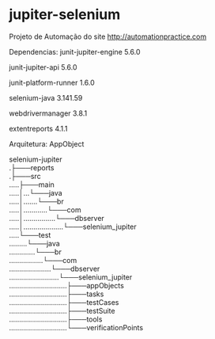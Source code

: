 # jupiter-selenium
Projeto de Automação do site http://automationpractice.com 

Dependencias: 
junit-jupiter-engine 5.6.0

junit-jupiter-api 5.6.0

junit-platform-runner 1.6.0

selenium-java 3.141.59

webdrivermanager 3.8.1

extentreports 4.1.1

Arquitetura:
AppObject

selenium-jupiter                                          
.├───reports                                          
.├───src                                                   
.....├───main                                              
.....│...└───java                                          
.....│.......└───br                                        
.....│............└───com                                   
.....│................└───dbserver                          
.....│....................└───selenium_jupiter              
.....└───test                                              
.........└───java                                          
.............└───br                                        
.................└───com                                   
.....................└───dbserver                          
.........................└───selenium_jupiter              
.............................├───appObjects                
.............................├───tasks                     
.............................├───testCases                 
.............................├───testSuite                 
.............................├───tools                     
.............................└───verificationPoints        



